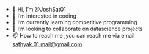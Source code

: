 - 👋 Hi, I’m @JoshSat01
- 👀 I’m interested in coding
- 🌱 I’m currently learning competitive programming
- 💞️ I’m looking to collaborate on datascience projects
- 📫 How to reach me ,you can reach me via email sathyak.01.mail@gmail.com

<!---
JoshSat01/JoshSat01 is a ✨ special ✨ repository because its `README.md` (this file) appears on your GitHub profile.
You can click the Preview link to take a look at your changes.
--->
